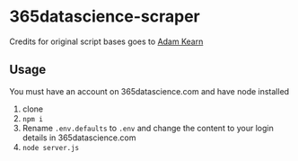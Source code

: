 # 365datascience-scraper

Credits for original script bases goes to [Adam Kearn](https://www.reddit.com/user/Adam_Kearn)

## Usage
You must have an account on 365datascience.com and have node installed

1. clone
2. `npm i`
3. Rename `.env.defaults` to `.env` and change the content to your login details in 365datascience.com
4. `node server.js`
